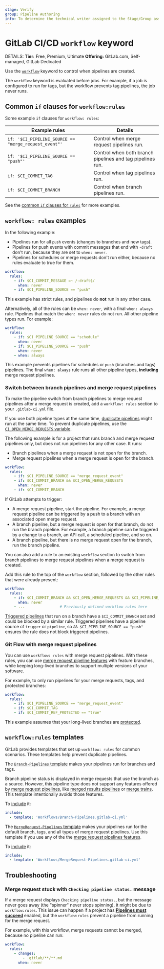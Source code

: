 ```yaml
---
stage: Verify
group: Pipeline Authoring
info: To determine the technical writer assigned to the Stage/Group associated with this page, see https://handbook.gitlab.com/handbook/product/ux/technical-writing/#assignments
---
```


# GitLab CI/CD `workflow` keyword

DETAILS:
**Tier:** Free, Premium, Ultimate
**Offering:** GitLab.com, Self-managed, GitLab Dedicated

Use the [`workflow`](index.md#workflow) keyword to control when pipelines are created.

The `workflow` keyword is evaluated before jobs. For example, if a job is configured to run
for tags, but the workflow prevents tag pipelines, the job never runs.

## Common `if` clauses for `workflow:rules`

Some example `if` clauses for `workflow: rules`:

| Example rules                                        | Details |
|------------------------------------------------------|---------|
| `if: '$CI_PIPELINE_SOURCE == "merge_request_event"'` | Control when merge request pipelines run. |
| `if: '$CI_PIPELINE_SOURCE == "push"'`                | Control when both branch pipelines and tag pipelines run. |
| `if: $CI_COMMIT_TAG`                                 | Control when tag pipelines run. |
| `if: $CI_COMMIT_BRANCH`                              | Control when branch pipelines run. |

See the [common `if` clauses for `rules`](../jobs/job_control.md#common-if-clauses-for-rules) for more examples.

## `workflow: rules` examples

In the following example:

- Pipelines run for all `push` events (changes to branches and new tags).
- Pipelines for push events with commit messages that end with `-draft` don't run, because
  they are set to `when: never`.
- Pipelines for schedules or merge requests don't run either, because no rules evaluate to true for them.

```yaml
workflow:
  rules:
    - if: $CI_COMMIT_MESSAGE =~ /-draft$/
      when: never
    - if: $CI_PIPELINE_SOURCE == "push"
```

This example has strict rules, and pipelines do **not** run in any other case.

Alternatively, all of the rules can be `when: never`, with a final
`when: always` rule. Pipelines that match the `when: never` rules do not run.
All other pipeline types run. For example:

```yaml
workflow:
  rules:
    - if: $CI_PIPELINE_SOURCE == "schedule"
      when: never
    - if: $CI_PIPELINE_SOURCE == "push"
      when: never
    - when: always
```

This example prevents pipelines for schedules or `push` (branches and tags) pipelines.
The final `when: always` rule runs all other pipeline types, **including** merge
request pipelines.

### Switch between branch pipelines and merge request pipelines

To make the pipeline switch from branch pipelines to merge request pipelines after
a merge request is created, add a `workflow: rules` section to your `.gitlab-ci.yml` file.

If you use both pipeline types at the same time, [duplicate pipelines](../jobs/job_control.md#avoid-duplicate-pipelines)
might run at the same time. To prevent duplicate pipelines, use the
[`CI_OPEN_MERGE_REQUESTS` variable](../variables/predefined_variables.md).

The following example is for a project that runs branch and merge request pipelines only,
but does not run pipelines for any other case. It runs:

- Branch pipelines when a merge request is not open for the branch.
- Merge request pipelines when a merge request is open for the branch.

```yaml
workflow:
  rules:
    - if: $CI_PIPELINE_SOURCE == "merge_request_event"
    - if: $CI_COMMIT_BRANCH && $CI_OPEN_MERGE_REQUESTS
      when: never
    - if: $CI_COMMIT_BRANCH
```

If GitLab attempts to trigger:

- A merge request pipeline, start the pipeline. For example, a merge request pipeline
  can be triggered by a push to a branch with an associated open merge request.
- A branch pipeline, but a merge request is open for that branch, do not run the branch pipeline.
  For example, a branch pipeline can be triggered by a change to a branch, an API call,
  a scheduled pipeline, and so on.
- A branch pipeline, but there is no merge request open for the branch, run the branch pipeline.

You can also add a rule to an existing `workflow` section to switch from branch pipelines
to merge request pipelines when a merge request is created.

Add this rule to the top of the `workflow` section, followed by the other rules that
were already present:

```yaml
workflow:
  rules:
    - if: $CI_COMMIT_BRANCH && $CI_OPEN_MERGE_REQUESTS && $CI_PIPELINE_SOURCE == "push"
      when: never
    - ...                # Previously defined workflow rules here
```

[Triggered pipelines](../triggers/index.md) that run on a branch have a `$CI_COMMIT_BRANCH`
set and could be blocked by a similar rule. Triggered pipelines have a pipeline source
of `trigger` or `pipeline`, so `&& $CI_PIPELINE_SOURCE == "push"` ensures the rule
does not block triggered pipelines.

### Git Flow with merge request pipelines

You can use `workflow: rules` with merge request pipelines. With these rules,
you can use [merge request pipeline features](../pipelines/merge_request_pipelines.md)
with feature branches, while keeping long-lived branches to support multiple versions
of your software.

For example, to only run pipelines for your merge requests, tags, and protected branches:

```yaml
workflow:
  rules:
    - if: $CI_PIPELINE_SOURCE == "merge_request_event"
    - if: $CI_COMMIT_TAG
    - if: $CI_COMMIT_REF_PROTECTED == "true"
```

This example assumes that your long-lived branches are [protected](../../user/project/protected_branches.md).

## `workflow:rules` templates

GitLab provides templates that set up `workflow: rules`
for common scenarios. These templates help prevent duplicate pipelines.

The [`Branch-Pipelines` template](https://gitlab.com/gitlab-org/gitlab/-/tree/master/lib/gitlab/ci/templates/Workflows/Branch-Pipelines.gitlab-ci.yml)
makes your pipelines run for branches and tags.

Branch pipeline status is displayed in merge requests that use the branch
as a source. However, this pipeline type does not support any features offered by
[merge request pipelines](../pipelines/merge_request_pipelines.md), like
[merged results pipelines](../pipelines/merged_results_pipelines.md)
or [merge trains](../pipelines/merge_trains.md).
This template intentionally avoids those features.

To [include](index.md#include) it:

```yaml
include:
  - template: 'Workflows/Branch-Pipelines.gitlab-ci.yml'
```

The [`MergeRequest-Pipelines` template](https://gitlab.com/gitlab-org/gitlab/-/tree/master/lib/gitlab/ci/templates/Workflows/MergeRequest-Pipelines.gitlab-ci.yml)
makes your pipelines run for the default branch, tags, and
all types of merge request pipelines. Use this template if you use any of the
the [merge request pipelines features](../pipelines/merge_request_pipelines.md).

To [include](index.md#include) it:

```yaml
include:
  - template: 'Workflows/MergeRequest-Pipelines.gitlab-ci.yml'
```

## Troubleshooting

### Merge request stuck with `Checking pipeline status.` message

If a merge request displays `Checking pipeline status.`, but the message never goes
away (the "spinner" never stops spinning), it might be due to `workflow:rules`.
This issue can happen if a project has [**Pipelines must succeed**](../../user/project/merge_requests/merge_when_pipeline_succeeds.md#require-a-successful-pipeline-for-merge)
enabled, but the `workflow:rules` prevent a pipeline from running for the merge request.

For example, with this workflow, merge requests cannot be merged, because no
pipeline can run:

```yaml
workflow:
  rules:
    - changes:
        - .gitlab/**/**.md
      when: never
```
